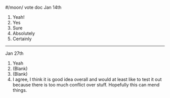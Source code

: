 #/moon/ vote doc
Jan 14th

1. Yeah! 
2. Yes
3. Sure
4. Absolutely
5. Certainly
***
Jan 27th

1. Yeah
2. (Blank)
3. (Blank)
4. I agree, I think it is good idea overall and would at least like to test it out because there is too much conflict over stuff. Hopefully this can mend things.
